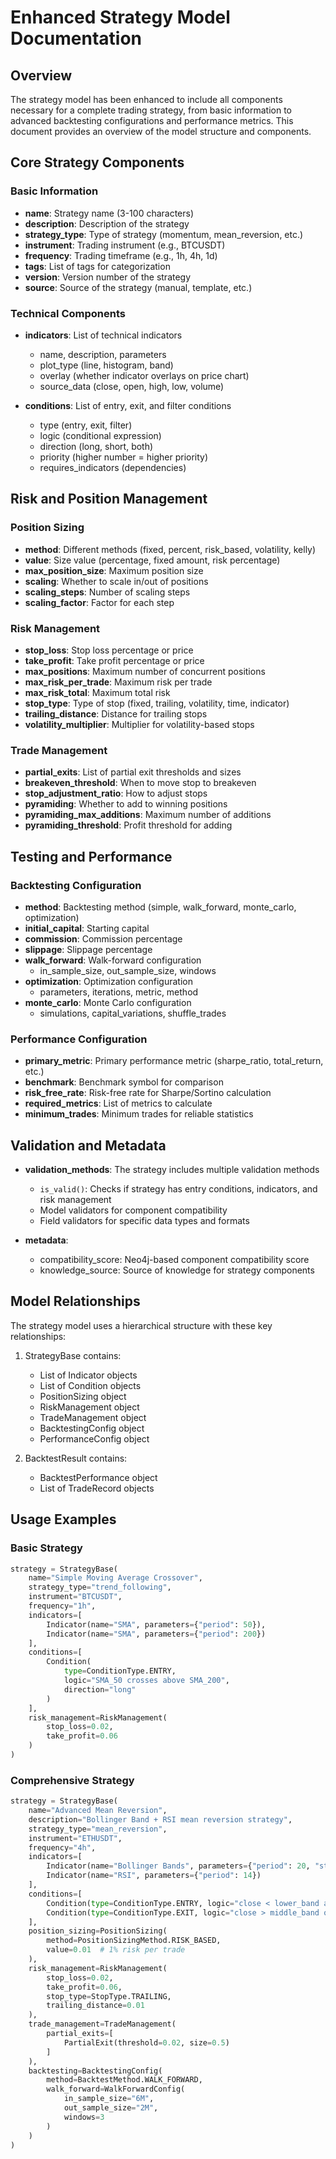 # Enhanced Strategy Model Documentation

## Overview

The strategy model has been enhanced to include all components necessary for a complete trading strategy, from basic information to advanced backtesting configurations and performance metrics. This document provides an overview of the model structure and components.

## Core Strategy Components

### Basic Information
- **name**: Strategy name (3-100 characters)
- **description**: Description of the strategy
- **strategy_type**: Type of strategy (momentum, mean_reversion, etc.)
- **instrument**: Trading instrument (e.g., BTCUSDT)
- **frequency**: Trading timeframe (e.g., 1h, 4h, 1d)
- **tags**: List of tags for categorization
- **version**: Version number of the strategy
- **source**: Source of the strategy (manual, template, etc.)

### Technical Components
- **indicators**: List of technical indicators
  - name, description, parameters
  - plot_type (line, histogram, band)
  - overlay (whether indicator overlays on price chart)
  - source_data (close, open, high, low, volume)
  
- **conditions**: List of entry, exit, and filter conditions
  - type (entry, exit, filter)
  - logic (conditional expression)
  - direction (long, short, both)
  - priority (higher number = higher priority)
  - requires_indicators (dependencies)

## Risk and Position Management

### Position Sizing
- **method**: Different methods (fixed, percent, risk_based, volatility, kelly)
- **value**: Size value (percentage, fixed amount, risk percentage)
- **max_position_size**: Maximum position size
- **scaling**: Whether to scale in/out of positions
- **scaling_steps**: Number of scaling steps
- **scaling_factor**: Factor for each step

### Risk Management
- **stop_loss**: Stop loss percentage or price
- **take_profit**: Take profit percentage or price
- **max_positions**: Maximum number of concurrent positions
- **max_risk_per_trade**: Maximum risk per trade
- **max_risk_total**: Maximum total risk
- **stop_type**: Type of stop (fixed, trailing, volatility, time, indicator)
- **trailing_distance**: Distance for trailing stops
- **volatility_multiplier**: Multiplier for volatility-based stops

### Trade Management
- **partial_exits**: List of partial exit thresholds and sizes
- **breakeven_threshold**: When to move stop to breakeven
- **stop_adjustment_ratio**: How to adjust stops
- **pyramiding**: Whether to add to winning positions
- **pyramiding_max_additions**: Maximum number of additions
- **pyramiding_threshold**: Profit threshold for adding

## Testing and Performance

### Backtesting Configuration
- **method**: Backtesting method (simple, walk_forward, monte_carlo, optimization)
- **initial_capital**: Starting capital
- **commission**: Commission percentage
- **slippage**: Slippage percentage
- **walk_forward**: Walk-forward configuration
  - in_sample_size, out_sample_size, windows
- **optimization**: Optimization configuration
  - parameters, iterations, metric, method
- **monte_carlo**: Monte Carlo configuration
  - simulations, capital_variations, shuffle_trades

### Performance Configuration
- **primary_metric**: Primary performance metric (sharpe_ratio, total_return, etc.)
- **benchmark**: Benchmark symbol for comparison
- **risk_free_rate**: Risk-free rate for Sharpe/Sortino calculation
- **required_metrics**: List of metrics to calculate
- **minimum_trades**: Minimum trades for reliable statistics

## Validation and Metadata

- **validation_methods**: The strategy includes multiple validation methods
  - `is_valid()`: Checks if strategy has entry conditions, indicators, and risk management
  - Model validators for component compatibility
  - Field validators for specific data types and formats
  
- **metadata**:
  - compatibility_score: Neo4j-based component compatibility score
  - knowledge_source: Source of knowledge for strategy components

## Model Relationships

The strategy model uses a hierarchical structure with these key relationships:

1. StrategyBase contains:
   - List of Indicator objects
   - List of Condition objects
   - PositionSizing object
   - RiskManagement object
   - TradeManagement object
   - BacktestingConfig object
   - PerformanceConfig object

2. BacktestResult contains:
   - BacktestPerformance object
   - List of TradeRecord objects

## Usage Examples

### Basic Strategy

```python
strategy = StrategyBase(
    name="Simple Moving Average Crossover",
    strategy_type="trend_following",
    instrument="BTCUSDT",
    frequency="1h",
    indicators=[
        Indicator(name="SMA", parameters={"period": 50}),
        Indicator(name="SMA", parameters={"period": 200})
    ],
    conditions=[
        Condition(
            type=ConditionType.ENTRY, 
            logic="SMA_50 crosses above SMA_200",
            direction="long"
        )
    ],
    risk_management=RiskManagement(
        stop_loss=0.02,
        take_profit=0.06
    )
)
```

### Comprehensive Strategy

```python
strategy = StrategyBase(
    name="Advanced Mean Reversion",
    description="Bollinger Band + RSI mean reversion strategy",
    strategy_type="mean_reversion",
    instrument="ETHUSDT",
    frequency="4h",
    indicators=[
        Indicator(name="Bollinger Bands", parameters={"period": 20, "std_dev": 2}),
        Indicator(name="RSI", parameters={"period": 14})
    ],
    conditions=[
        Condition(type=ConditionType.ENTRY, logic="close < lower_band and RSI < 30"),
        Condition(type=ConditionType.EXIT, logic="close > middle_band or RSI > 70")
    ],
    position_sizing=PositionSizing(
        method=PositionSizingMethod.RISK_BASED,
        value=0.01  # 1% risk per trade
    ),
    risk_management=RiskManagement(
        stop_loss=0.02,
        take_profit=0.06,
        stop_type=StopType.TRAILING,
        trailing_distance=0.01
    ),
    trade_management=TradeManagement(
        partial_exits=[
            PartialExit(threshold=0.02, size=0.5)
        ]
    ),
    backtesting=BacktestingConfig(
        method=BacktestMethod.WALK_FORWARD,
        walk_forward=WalkForwardConfig(
            in_sample_size="6M",
            out_sample_size="2M",
            windows=3
        )
    )
)
```
